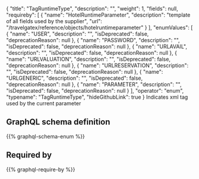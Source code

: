 {
  "title": "TagRuntimeType",
  "description": "",
  "weight": 1,
  "fields": null,
  "requireby": [
    {
      "name": "HotelRuntimeParameter",
      "description": "template of all fields used by the supplier",
      "url": "/travelgatex/reference/objects/hotelruntimeparameter"
    }
  ],
  "enumValues": [
    {
      "name": "USER",
      "description": "",
      "isDeprecated": false,
      "deprecationReason": null
    },
    {
      "name": "PASSWORD",
      "description": "",
      "isDeprecated": false,
      "deprecationReason": null
    },
    {
      "name": "URLAVAIL",
      "description": "",
      "isDeprecated": false,
      "deprecationReason": null
    },
    {
      "name": "URLVALUATION",
      "description": "",
      "isDeprecated": false,
      "deprecationReason": null
    },
    {
      "name": "URLRESERVATION",
      "description": "",
      "isDeprecated": false,
      "deprecationReason": null
    },
    {
      "name": "URLGENERIC",
      "description": "",
      "isDeprecated": false,
      "deprecationReason": null
    },
    {
      "name": "PARAMETER",
      "description": "",
      "isDeprecated": false,
      "deprecationReason": null
    }
  ],
  "operator": "enum",
  "typename": "TagRuntimeType",
  "hideGithubLink": true
}
Indicates xml tag used by the current parameter
## GraphQL schema definition

{{% graphql-schema-enum %}}

## Required by

{{% graphql-require-by %}}
